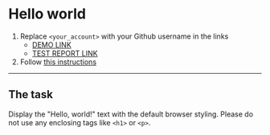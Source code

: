 # Hello world
1. Replace `<your_account>` with your Github username in the links
    - [DEMO LINK](https://Grygoriy-Shytikov.github.io/layout_hello-world/) <br>
    - [TEST REPORT LINK](https://Grygoriy-Shytikov.github.io/layout_hello-world/report/html_report/)
2. Follow [this instructions](https://mate-academy.github.io/layout_task-guideline/)
___

## The task 
Display the "Hello, world!" text with the default browser styling. Please do not 
use any enclosing tags like `<h1>` or `<p>`.
